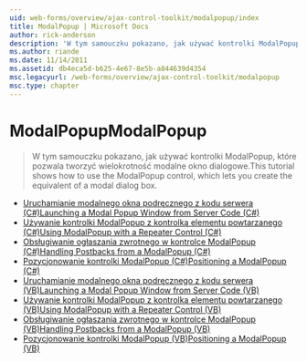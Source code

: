 ```yaml
---
uid: web-forms/overview/ajax-control-toolkit/modalpopup/index
title: ModalPopup | Microsoft Docs
author: rick-anderson
description: 'W tym samouczku pokazano, jak używać kontrolki ModalPopup, które pozwala tworzyć wielokrotność modalne okno dialogowe.'
ms.author: riande
ms.date: 11/14/2011
ms.assetid: db4eca5d-b625-4e67-8e5b-a844639d4354
msc.legacyurl: /web-forms/overview/ajax-control-toolkit/modalpopup
msc.type: chapter
---
```

<a name="modalpopup"></a><span data-ttu-id="78375-103">ModalPopup</span><span class="sxs-lookup"><span data-stu-id="78375-103">ModalPopup</span></span>
====================
> <span data-ttu-id="78375-104">W tym samouczku pokazano, jak używać kontrolki ModalPopup, które pozwala tworzyć wielokrotność modalne okno dialogowe.</span><span class="sxs-lookup"><span data-stu-id="78375-104">This tutorial shows how to use the ModalPopup control, which lets you create the equivalent of a modal dialog box.</span></span>


- [<span data-ttu-id="78375-105">Uruchamianie modalnego okna podręcznego z kodu serwera (C#)</span><span class="sxs-lookup"><span data-stu-id="78375-105">Launching a Modal Popup Window from Server Code (C#)</span></span>](launching-a-modal-popup-window-from-server-code-cs.md)
- [<span data-ttu-id="78375-106">Używanie kontrolki ModalPopup z kontrolką elementu powtarzanego (C#)</span><span class="sxs-lookup"><span data-stu-id="78375-106">Using ModalPopup with a Repeater Control (C#)</span></span>](using-modalpopup-with-a-repeater-control-cs.md)
- [<span data-ttu-id="78375-107">Obsługiwanie ogłaszania zwrotnego w kontrolce ModalPopup (C#)</span><span class="sxs-lookup"><span data-stu-id="78375-107">Handling Postbacks from a ModalPopup (C#)</span></span>](handling-postbacks-from-a-modalpopup-cs.md)
- [<span data-ttu-id="78375-108">Pozycjonowanie kontrolki ModalPopup (C#)</span><span class="sxs-lookup"><span data-stu-id="78375-108">Positioning a ModalPopup (C#)</span></span>](positioning-a-modalpopup-cs.md)
- [<span data-ttu-id="78375-109">Uruchamianie modalnego okna podręcznego z kodu serwera (VB)</span><span class="sxs-lookup"><span data-stu-id="78375-109">Launching a Modal Popup Window from Server Code (VB)</span></span>](launching-a-modal-popup-window-from-server-code-vb.md)
- [<span data-ttu-id="78375-110">Używanie kontrolki ModalPopup z kontrolką elementu powtarzanego (VB)</span><span class="sxs-lookup"><span data-stu-id="78375-110">Using ModalPopup with a Repeater Control (VB)</span></span>](using-modalpopup-with-a-repeater-control-vb.md)
- [<span data-ttu-id="78375-111">Obsługiwanie ogłaszania zwrotnego w kontrolce ModalPopup (VB)</span><span class="sxs-lookup"><span data-stu-id="78375-111">Handling Postbacks from a ModalPopup (VB)</span></span>](handling-postbacks-from-a-modalpopup-vb.md)
- [<span data-ttu-id="78375-112">Pozycjonowanie kontrolki ModalPopup (VB)</span><span class="sxs-lookup"><span data-stu-id="78375-112">Positioning a ModalPopup (VB)</span></span>](positioning-a-modalpopup-vb.md)
